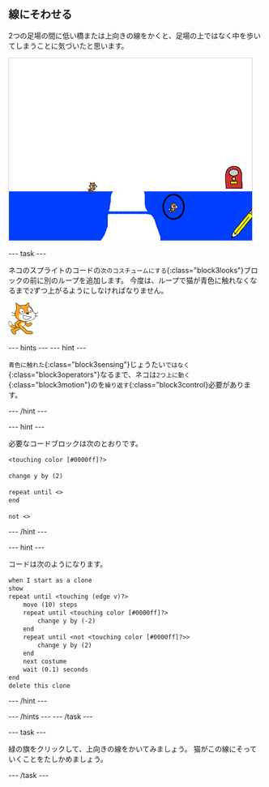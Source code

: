 ## 線にそわせる

2つの足場の間に低い橋または上向きの線をかくと、足場の上ではなく中を歩いてしまうことに気づいたと思います。

![足場の中を歩くネコ](images/cat-walk-through-platform.png)

\--- task \---

ネコのスプライトのコードの`次のコスチュームにする`{:class="block3looks"}ブロックの前に別のループを追加します。 今度は、ループで猫が青色に触れなくなるまで`2`ずつ上がるようにしなければなりません。

![ネコのスプライト](images/cat-sprite.png)

\--- hints \--- \--- hint \---

`青色に触れた`{:class="block3sensing"}じょうたい`ではなく`{:class="block3operators"}なるまで、ネコは`2つ上に動く`{:class="block3motion"}のを`繰り返す`{:class="block3control}必要があります。

\--- /hint \---

\--- hint \---

必要なコードブロックは次のとおりです。

```blocks3
<touching color [#0000ff]?>

change y by (2)

repeat until <>
end

not <>
```

\--- /hint \---

\--- hint \---

コードは次のようになります。

```blocks3
when I start as a clone
show
repeat until <touching (edge v)?>
    move (10) steps
    repeat until <touching color [#0000ff]?>
        change y by (-2)
    end
    repeat until <not <touching color [#0000ff]?>>
        change y by (2)
    end
    next costume
    wait (0.1) seconds
end
delete this clone
```

\--- /hint \---

\--- /hints \--- \--- /task \---

\--- task \---

緑の旗をクリックして、上向きの線をかいてみましょう。 猫がこの線にそっていくことをたしかめましょう。

\--- /task \---